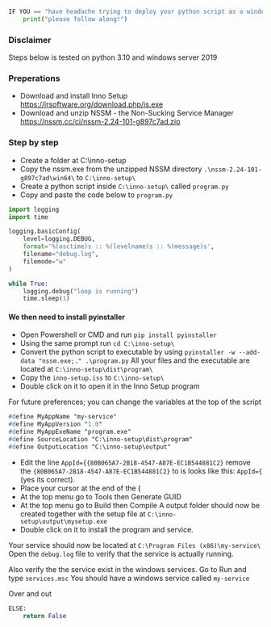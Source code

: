 ```python 
IF YOU == "have headache trying to deploy your python script as a windows service?":
    print("please follow along!")
```
    

### Disclaimer
Steps below is tested on python 3.10 and windows server 2019

### Preperations
* Download and install Inno Setup
https://jrsoftware.org/download.php/is.exe
* Download and unzip NSSM - the Non-Sucking Service Manager
https://nssm.cc/ci/nssm-2.24-101-g897c7ad.zip

### Step by step
* Create a folder at C:\inno-setup
* Copy the nssm.exe from the unzipped NSSM directory ```.\nssm-2.24-101-g897c7ad\win64\``` to ```C:\inno-setup\```
* Create a python script inside ```C:\inno-setup\``` called ```program.py```
* Copy and paste the code below to ```program.py```
```python
import logging
import time

logging.basicConfig(
    level=logging.DEBUG,
    format='%(asctime)s :: %(levelname)s :: %(message)s',
    filename="debug.log",
    filemode="w"
)

while True:
    logging.debug("loop is running")
    time.sleep(1)
```

#### We then need to install pyinstaller 
* Open Powershell or CMD and run ```pip install pyinstaller```
* Using the same prompt run ```cd C:\inno-setup\```
* Convert the python script to executable by using ```pyinstaller -w --add-data "nssm.exe;." .\program.py```
All your files and the executable are located at ```C:\inno-setup\dist\program\```
* Copy the ```inno-setup.iss``` to ```C:\inno-setup\```
* Double click on it to open it in the Inno Setup program

For future preferences; you can change the variables at the top of the script
```pascal
#define MyAppName "my-service"
#define MyAppVersion "1.0"
#define MyAppExeName "program.exe"
#define SourceLocation "C:\inno-setup\dist\program"
#define OutputLocation "C:\inno-setup\output"
```

* Edit the line ```AppId={{80B065A7-2B18-4547-A87E-EC1B544881C2}``` remove the ```{80B065A7-2B18-4547-A87E-EC1B544881C2}``` to is looks like this: ```AppId={``` (yes its correct). 
* Place your cursor at the end of the {
* At the top menu go to Tools then Generate GUID
* At the top menu go to Build then Compile
A output folder should now be created together with the setup file at ```C:\inno-setup\output\mysetup.exe```
* Double click on it to install the program and service.

Your service should now be located at ```C:\Program Files (x86)\my-service\```
Open the ```debug.log``` file to verify that the service is actually running.

Also verify the the service exist in the windows services. Go to Run and type ```services.msc```
You should have a windows service called ```my-service```

Over and out

```python
ELSE:
    return False
```
